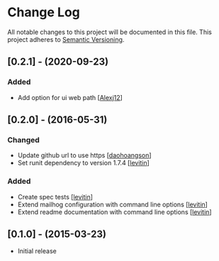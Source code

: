 # Change Log

All notable changes to this project will be documented in this file.
This project adheres to [Semantic Versioning](http://semver.org/).

## [0.2.1] - (2020-09-23)
### Added
-  Add option for ui web path [[Alexj12](https://github.com/Alexj12)]

## [0.2.0] - (2016-05-31)
### Changed
- Update github url to use https [[daohoangson](https://github.com/daohoangson)]
- Set runit dependency to version 1.7.4  [[levitin](https://github.com/levitin)]

### Added
- Create spec tests [[levitin](https://github.com/levitin)]
- Extend mailhog configuration with command line options [[levitin](https://github.com/levitin)]
- Extend readme documentation with command line options  [[levitin](https://github.com/levitin)]

## [0.1.0] - (2015-03-23)

- Initial release
